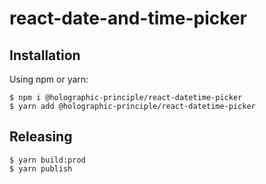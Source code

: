 # react-date-and-time-picker

## Installation

Using npm or yarn:
```shell
$ npm i @holographic-principle/react-datetime-picker
$ yarn add @holographic-principle/react-datetime-picker
```

## Releasing

```shell
$ yarn build:prod
$ yarn publish
```
